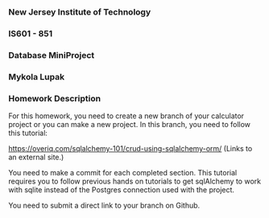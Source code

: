 ### New Jersey Institute of Technology
### IS601 - 851
### Database MiniProject
### Mykola Lupak

### Homework Description 
For this homework, you need to create a new branch of your calculator project or you can make a new project. In this branch, you need to follow this tutorial:

https://overiq.com/sqlalchemy-101/crud-using-sqlalchemy-orm/ (Links to an external site.)

You need to make a commit for each completed section.  This tutorial requires you to follow previous hands on tutorials to get sqlAlchemy to work with sqlite instead of the Postgres connection used with the project.  

You need to submit a direct link to your branch on Github.
